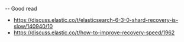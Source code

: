 -- Good read
- https://discuss.elastic.co/t/elasticsearch-6-3-0-shard-recovery-is-slow/140940/10
- https://discuss.elastic.co/t/how-to-improve-recovery-speed/1962

